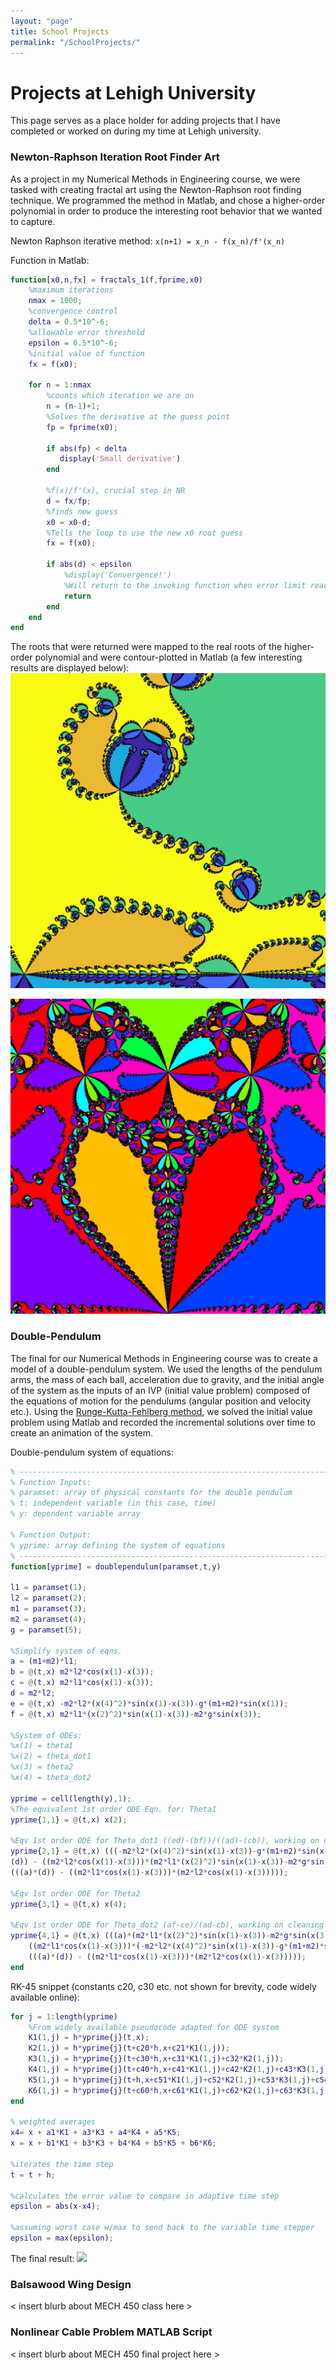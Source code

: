 ```yaml
---
layout: "page"
title: School Projects
permalink: "/SchoolProjects/"
---
```


# Projects at Lehigh University
This page serves as a place holder for adding projects that I have completed or worked on during my time at Lehigh university.

### Newton-Raphson Iteration Root Finder Art 
As a project in my Numerical Methods in Engineering course, we were tasked with creating fractal art using the Newton-Raphson root finding technique. We programmed the method in Matlab, and chose a higher-order polynomial in order to produce the interesting root behavior that we wanted to capture. 

Newton Raphson iterative method:
`x(n+1) = x_n - f(x_n)/f'(x_n)`

Function in Matlab:
```matlab
function[x0,n,fx] = fractals_1(f,fprime,x0)
    %maximum iterations
    nmax = 1000;
    %convergence control
    delta = 0.5*10^-6;
    %allowable error threshold
    epsilon = 0.5*10^-6;
    %initial value of function
    fx = f(x0);
    
    for n = 1:nmax    
        %counts which iteration we are on
        n = (n-1)+1;
        %Solves the derivative at the guess point
        fp = fprime(x0);
       
        if abs(fp) < delta 
           display('Small derivative')
        end
        
        %f(x)/f'(x), crucial step in NR
        d = fx/fp;
        %finds new guess
        x0 = x0-d;
        %Tells the loop to use the new x0 root guess
        fx = f(x0);
        
        if abs(d) < epsilon         
            %display('Convergence!')  
            %Will return to the invoking function when error limit reached
            return   
        end 
    end 
end
```

The roots that were returned were mapped to the real roots of the higher-order polynomial and were contour-plotted in Matlab (a few interesting results are displayed below): 
![flower](/assets/Images/FlowerRoots.JPG)

![heart](/assets/Images/HeartRoots.JPG)


### Double-Pendulum 
The final for our Numerical Methods in Engineering course was to create a model of a double-pendulum system. We used the lengths of the pendulum arms, the mass of each ball, acceleration due to gravity, and the initial angle of the system as the inputs of an IVP (initial value problem) composed of the equations of motion for the pendulums (angular position and velocity etc.). Using the [Runge-Kutta-Fehlberg method](https://en.wikipedia.org/wiki/Runge%E2%80%93Kutta%E2%80%93Fehlberg_method), we solved the initial value problem using Matlab and recorded the incremental solutions over time to create an animation of the system. 

Double-pendulum system of equations:
```matlab
% --------------------------------------------------------------------------
% Function Inputs: 
% paramset: array of physical constants for the double pendulum
% t: independent variable (in this case, time)
% y: dependent variable array 

% Function Output: 
% yprime: array defining the system of equations
% -------------------------------------------------------------------------
function[yprime] = doublependulum(paramset,t,y) 

l1 = paramset(1);
l2 = paramset(2); 
m1 = paramset(3);
m2 = paramset(4);
g = paramset(5);

%Simplify system of eqns. 
a = (m1+m2)*l1;
b = @(t,x) m2*l2*cos(x(1)-x(3));
c = @(t,x) m2*l1*cos(x(1)-x(3));
d = m2*l2;
e = @(t,x) -m2*l2*(x(4)^2)*sin(x(1)-x(3))-g*(m1+m2)*sin(x(1));
f = @(t,x) m2*l1*(x(2)^2)*sin(x(1)-x(3))-m2*g*sin(x(3));

%System of ODEs:
%x(1) = theta1
%x(2) = theta_dot1
%x(3) = theta2
%x(4) = theta_dot2

yprime = cell(length(y),1);
%The equivalent 1st order ODE Eqn. for: Theta1
yprime{1,1} = @(t,x) x(2);

%Eqv 1st order ODE for Theta_dot1 ((ed)-(bf))/((ad)-(cb)), working on cleaning up
yprime{2,1} = @(t,x) (((-m2*l2*(x(4)^2)*sin(x(1)-x(3))-g*(m1+m2)*sin(x(1)))*...
(d)) - ((m2*l2*cos(x(1)-x(3)))*(m2*l1*(x(2)^2)*sin(x(1)-x(3))-m2*g*sin(x(3)))))/...
(((a)*(d)) - ((m2*l1*cos(x(1)-x(3)))*(m2*l2*cos(x(1)-x(3)))));
 
%Eqv 1st order ODE for Theta2
yprime{3,1} = @(t,x) x(4);

%Eqv 1st order ODE for Theta_dot2 (af-ce)/(ad-cb), working on cleaning up
yprime{4,1} = @(t,x) (((a)*(m2*l1*(x(2)^2)*sin(x(1)-x(3))-m2*g*sin(x(3))))-...
    ((m2*l1*cos(x(1)-x(3)))*(-m2*l2*(x(4)^2)*sin(x(1)-x(3))-g*(m1+m2)*sin(x(1)))))/...
    (((a)*(d)) - ((m2*l1*cos(x(1)-x(3)))*(m2*l2*cos(x(1)-x(3)))));
end
```

RK-45 snippet (constants c20, c30 etc. not shown for brevity, code widely available online):
```matlab
for j = 1:length(yprime)
    %From widely available pseudocode adapted for ODE system
    K1(1,j) = h*yprime{j}(t,x);
    K2(1,j) = h*yprime{j}(t+c20*h,x+c21*K1(1,j));
    K3(1,j) = h*yprime{j}(t+c30*h,x+c31*K1(1,j)+c32*K2(1,j));
    K4(1,j) = h*yprime{j}(t+c40*h,x+c41*K1(1,j)+c42*K2(1,j)+c43*K3(1,j));
    K5(1,j) = h*yprime{j}(t+h,x+c51*K1(1,j)+c52*K2(1,j)+c53*K3(1,j)+c54*K4(1,j));
    K6(1,j) = h*yprime{j}(t+c60*h,x+c61*K1(1,j)+c62*K2(1,j)+c63*K3(1,j)+c64*K4(1,j)+c65*K5(1,j));
end

% weighted averages
x4= x + a1*K1 + a3*K3 + a4*K4 + a5*K5;
x = x + b1*K1 + b3*K3 + b4*K4 + b5*K5 + b6*K6;

%iterates the time step
t = t + h;

%calculates the error value to compare in adaptive time step
epsilon = abs(x-x4);

%assuming worst case w/max to send back to the variable time stepper
epsilon = max(epsilon);
```

The final result:
<img src="/assets/Video/Double_PendulumVid.mov" width="250" height="auto"/>


### Balsawood Wing Design
< insert blurb about MECH 450 class here > 


### Nonlinear Cable Problem MATLAB Script
< insert blurb about MECH 450 final project here > 

